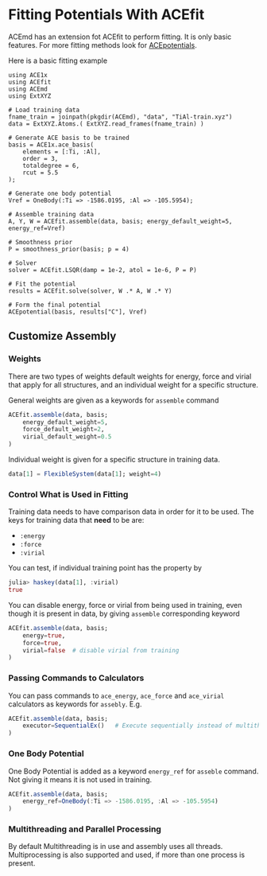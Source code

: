 # Fitting Potentials With ACEfit

ACEmd has an extension fot ACEfit to perform fitting. It is only basic features. For more fitting methods look for [ACEpotentials](https://github.com/ACEsuit/ACEpotentials.jl).

Here is a basic fitting example
 
```@example fit
using ACE1x
using ACEfit
using ACEmd
using ExtXYZ

# Load training data
fname_train = joinpath(pkgdir(ACEmd), "data", "TiAl-train.xyz")
data = ExtXYZ.Atoms.( ExtXYZ.read_frames(fname_train) )

# Generate ACE basis to be trained
basis = ACE1x.ace_basis(
    elements = [:Ti, :Al],
    order = 3,
    totaldegree = 6,
    rcut = 5.5
);

# Generate one body potential
Vref = OneBody(:Ti => -1586.0195, :Al => -105.5954);

# Assemble training data
A, Y, W = ACEfit.assemble(data, basis; energy_default_weight=5, energy_ref=Vref)

# Smoothness prior
P = smoothness_prior(basis; p = 4)

# Solver
solver = ACEfit.LSQR(damp = 1e-2, atol = 1e-6, P = P)

# Fit the potential
results = ACEfit.solve(solver, W .* A, W .* Y)

# Form the final potential
ACEpotential(basis, results["C"], Vref)
```

## Customize Assembly

### Weights

There are two types of weights default weights for energy, force and virial that apply for all structures, and an individual weight for a specific structure.

General weights are given as a keywords for `assemble` command

```julia
ACEfit.assemble(data, basis;
    energy_default_weight=5,
    force_default_weight=2,
    virial_default_weight=0.5
)
```

Individual weight is given for a specific structure in training data.

```julia
data[1] = FlexibleSystem(data[1]; weight=4)
```

### Control What is Used in Fitting

Training data needs to have comparison data in order for it to be used.
The keys for training data that **need** to be are:

- `:energy`
- `:force`
- `:virial`

You can test, if individual training point has the property by

```julia
julia> haskey(data[1], :virial)
true
```

You can disable energy, force or virial from being used in training, even though it is present in data, by giving `assemble` corresponding keyword

```julia
ACEfit.assemble(data, basis;
    energy=true,
    force=true,
    virial=false  # disable virial from training
)
```

### Passing Commands to Calculators

You can pass commands to `ace_energy`, `ace_force` and `ace_virial` calculators as keywords for `assebly`. E.g.

```julia
ACEfit.assemble(data, basis;
    executor=SequentialEx()   # Execute sequentially instead of multithreading
)
```

### One Body Potential

One Body Potential is added as a keyword `energy_ref` for `asseble` command. Not giving it means it is not used in training.

```julia
ACEfit.assemble(data, basis; 
    energy_ref=OneBody(:Ti => -1586.0195, :Al => -105.5954)
)
```

### Multithreading and Parallel Processing

By default Multithreading is in use and assembly uses all threads. Multiprocessing is also supported and used, if more than one process is present.